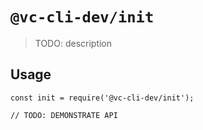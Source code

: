 # `@vc-cli-dev/init`

> TODO: description

## Usage

```
const init = require('@vc-cli-dev/init');

// TODO: DEMONSTRATE API
```
